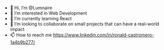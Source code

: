 - 👋 Hi, I’m @Lumnaire
- 👀 I’m interested in Web Development
- 🌱 I’m currently learning React
- 💞️ I’m looking to collaborate on small projects that can have a real-world impact
- 📫 How to reach me https://www.linkedin.com/in/ronald-castromero-1a4b9b277/

<!---
Lumnaire/Lumnaire is a ✨ special ✨ repository because its `README.md` (this file) appears on your GitHub profile.
You can click the Preview link to take a look at your changes.
--->

